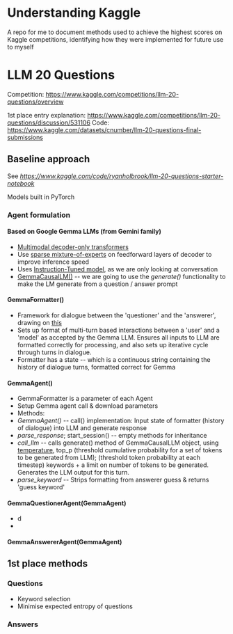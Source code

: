 # Understanding Kaggle 
A repo for me to document methods used to achieve the highest scores on Kaggle competitions, identifying how they were implemented for future use to myself

# LLM 20 Questions

Competition: https://www.kaggle.com/competitions/llm-20-questions/overview

1st place entry explanation: https://www.kaggle.com/competitions/llm-20-questions/discussion/531106
Code: https://www.kaggle.com/datasets/cnumber/llm-20-questions-final-submissions

## Baseline approach 
See _https://www.kaggle.com/code/ryanholbrook/llm-20-questions-starter-notebook_

Models built in PyTorch
### Agent formulation 

#### Based on Google Gemma LLMs (from Gemini family)
- [Multimodal decoder-only transformers](https://arxiv.org/pdf/2312.11805)
-  Use [sparse mixture-of-experts](https://arxiv.org/pdf/2312.17238) on feedforward layers of decoder to improve inference speed
-  Uses [Instruction-Tuned model](https://ai.google.dev/gemma/docs), as we are only looking at conversation
-  [GemmaCausalLM()](https://keras.io/api/keras_nlp/models/gemma/gemma_causal_lm/) -- we are going to use the _generate()_ functionality to make the LM generate from a question / answer prompt 

#### GemmaFormatter()
- Framework for dialogue between the 'questioner' and the 'answerer', drawing on [this](https://ai.google.dev/gemma/docs/formatting) 
- Sets up format of multi-turn based interactions between a 'user' and a 'model' as accepted by the Gemma LLM. Ensures all inputs to LLM are formatted correctly for processing, and also sets up iterative cycle through turns in dialogue.  
- Formatter has a state -- which is a continuous string containing the history of dialogue turns, formatted correct for Gemma
#### GemmaAgent()
- GemmaFormatter is a parameter of each Agent 
- Setup Gemma agent call & download parameters
- Methods:
-   _GemmaAgent()_ -- call() implementation: Input state of formatter (history of dialogue) into LLM and generate response
-   _parse_response_; start_session() -- empty methods for inheritance
-   _call_llm_ -- calls generate() method of GemmaCausalLLM object, using [temperature](https://www.iguazio.com/glossary/llm-temperature/), top_p (threshold cumulative probability for a set of tokens to be generated from LLM); (threshold token probability at each timestep) keywords + a limit on number of tokens to be generated. Generates the LLM output for this turn. 
-   _parse_keyword_ -- Strips formatting from answerer guess & returns 'guess keyword'
  
#### GemmaQuestionerAgent(GemmaAgent)
- d
- 
#### GemmaAnswererAgent(GemmaAgent)

## 1st place methods 

### Questions
- Keyword selection 
- Minimise expected entropy of questions
  
### Answers 

